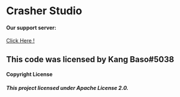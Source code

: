 # Crasher Studio
#### Our support server:
[Click Here !](https://discord.gg/hPRBBuG)

## This code was licensed by Kang Baso#5038

#### Copyright License
##### This project licensed under Apache License 2.0.
